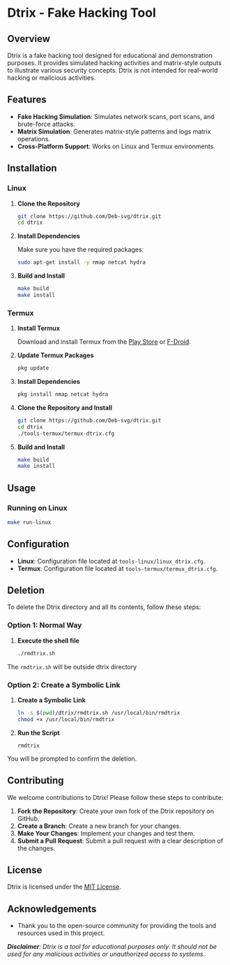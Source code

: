 # Dtrix - Fake Hacking Tool

## Overview

Dtrix is a fake hacking tool designed for educational and demonstration purposes. It provides simulated hacking activities and matrix-style outputs to illustrate various security concepts. Dtrix is not intended for real-world hacking or malicious activities.

## Features

- **Fake Hacking Simulation**: Simulates network scans, port scans, and brute-force attacks.
- **Matrix Simulation**: Generates matrix-style patterns and logs matrix operations.
- **Cross-Platform Support**: Works on Linux and Termux environments.

## Installation

### Linux

1. **Clone the Repository**

    ```bash
    git clone https://github.com/Deb-svg/dtrix.git
    cd dtrix
    ```

2. **Install Dependencies**

    Make sure you have the required packages:

    ```bash
    sudo apt-get install -y nmap netcat hydra
    ```

3. **Build and Install**

    ```bash
    make build
    make install
    ```

### Termux

1. **Install Termux**

    Download and install Termux from the [Play Store](https://play.google.com/store/apps/details?id=com.termux) or [F-Droid](https://f-droid.org/packages/com.termux/).

2. **Update Termux Packages**

    ```bash
    pkg update
    ```

3. **Install Dependencies**

    ```bash
    pkg install nmap netcat hydra
    ```

4. **Clone the Repository and Install**

    ```bash
    git clone https://github.com/Deb-svg/dtrix.git
    cd dtrix
    ./tools-termux/termux-dtrix.cfg
    ```

5. **Build and Install**

    ```bash
    make build
    make install
    ```

## Usage

### Running on Linux

```bash
make run-linux
```

## Configuration

- **Linux**: Configuration file located at `tools-linux/linux_dtrix.cfg`.
- **Termux**: Configuration file located at `tools-termux/termux_dtrix.cfg`.

## Deletion

To delete the Dtrix directory and all its contents, follow these steps:

### Option 1: Normal Way
1. **Execute the shell file**
   ```bash
   ./rmdtrix.sh
   ```
The `rmdtrix.sh` will be outside dtrix directory

### Option 2: Create a Symbolic Link
1. **Create a Symbolic Link**
   ```bash
   ln -s $(pwd)/dtrix/rmdtrix.sh /usr/local/bin/rmdtrix
   chmod +x /usr/local/bin/rmdtrix
   ```
2. **Run the Script**
   ```
   rmdtrix
   ```
You will be prompted to confirm the deletion.

## Contributing

We welcome contributions to Dtrix! Please follow these steps to contribute:

1. **Fork the Repository**: Create your own fork of the Dtrix repository on GitHub.
2. **Create a Branch**: Create a new branch for your changes.
3. **Make Your Changes**: Implement your changes and test them.
4. **Submit a Pull Request**: Submit a pull request with a clear description of the changes.

## License

Dtrix is licensed under the [MIT License](LICENSE).

## Acknowledgements

- Thank you to the open-source community for providing the tools and resources used in this project.

***Disclaimer**: Dtrix is a tool for educational purposes only. It should not be used for any malicious activities or unauthorized access to systems.*
